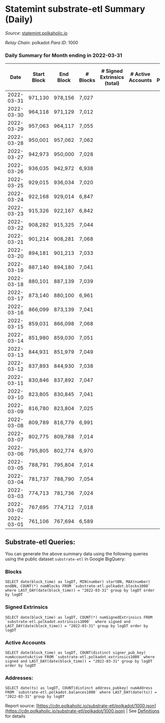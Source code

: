 # Statemint substrate-etl Summary (Daily)

_Source_: [statemint.polkaholic.io](https://statemint.polkaholic.io)

*Relay Chain*: polkadot
*Para ID*: 1000



### Daily Summary for Month ending in 2022-03-31


| Date | Start Block | End Block | # Blocks | # Signed Extrinsics (total) | # Active Accounts | # Passive | # New | # Addresses with Balances | # Events | # Transfers | # XCM Transfers In | # XCM Transfers Out |
| ---- | ----------- | --------- | -------- | --------------------------- | ----------------- | --------- | ----- | ------------------------- | -------- | ----------- | ------------------ | ------------------- |
| 2022-03-31 | 971,130 | 978,156 | 7,027  |  |  |  |  |  | 14,058 |   |   |   |
| 2022-03-30 | 964,118 | 971,129 | 7,012  |  |  |  |  |  | 14,028 |   |   |   |
| 2022-03-29 | 957,063 | 964,117 | 7,055  |  |  |  |  |  | 14,114 |   |   |   |
| 2022-03-28 | 950,001 | 957,062 | 7,062  |  |  |  |  |  | 14,128 |   |   |   |
| 2022-03-27 | 942,973 | 950,000 | 7,028  |  |  |  |  |  | 14,060 |   |   |   |
| 2022-03-26 | 936,035 | 942,972 | 6,938  |  |  |  |  |  | 13,879 |   |   |   |
| 2022-03-25 | 929,015 | 936,034 | 7,020  |  |  |  |  |  | 14,044 |   |   |   |
| 2022-03-24 | 922,168 | 929,014 | 6,847  |  |  |  |  |  | 13,698 |   |   |   |
| 2022-03-23 | 915,326 | 922,167 | 6,842  |  |  |  |  |  | 13,688 |   |   |   |
| 2022-03-22 | 908,282 | 915,325 | 7,044  |  |  |  |  |  | 14,092 |   |   |   |
| 2022-03-21 | 901,214 | 908,281 | 7,068  |  |  |  |  |  | 14,140 |   |   |   |
| 2022-03-20 | 894,181 | 901,213 | 7,033  |  |  |  |  |  | 14,070 |   |   |   |
| 2022-03-19 | 887,140 | 894,180 | 7,041  |  |  |  |  |  | 14,086 |   |   |   |
| 2022-03-18 | 880,101 | 887,139 | 7,039  |  |  |  |  |  | 14,082 |   |   |   |
| 2022-03-17 | 873,140 | 880,100 | 6,961  |  |  |  |  |  | 13,925 |   |   |   |
| 2022-03-16 | 866,099 | 873,139 | 7,041  |  |  |  |  |  | 14,086 |   |   |   |
| 2022-03-15 | 859,031 | 866,098 | 7,068  |  |  |  |  |  | 14,140 |   |   |   |
| 2022-03-14 | 851,980 | 859,030 | 7,051  |  |  |  |  |  | 14,106 |   |   |   |
| 2022-03-13 | 844,931 | 851,979 | 7,049  |  |  |  |  |  | 14,102 |   |   |   |
| 2022-03-12 | 837,893 | 844,930 | 7,038  |  |  |  |  |  | 14,080 |   |   |   |
| 2022-03-11 | 830,846 | 837,892 | 7,047  |  |  |  |  |  | 14,098 |   |   |   |
| 2022-03-10 | 823,805 | 830,845 | 7,041  |  |  |  |  |  | 14,086 |   |   |   |
| 2022-03-09 | 816,780 | 823,804 | 7,025  |  |  |  |  |  | 14,054 |   |   |   |
| 2022-03-08 | 809,789 | 816,779 | 6,991  |  |  |  |  |  | 13,986 |   |   |   |
| 2022-03-07 | 802,775 | 809,788 | 7,014  |  |  |  |  |  | 14,032 |   |   |   |
| 2022-03-06 | 795,805 | 802,774 | 6,970  |  |  |  |  |  | 13,943 |   |   |   |
| 2022-03-05 | 788,791 | 795,804 | 7,014  |  |  |  |  |  | 14,032 |   |   |   |
| 2022-03-04 | 781,737 | 788,790 | 7,054  |  |  |  |  |  | 14,119 |   |   |   |
| 2022-03-03 | 774,713 | 781,736 | 7,024  |  |  |  |  |  | 14,052 |   |   |   |
| 2022-03-02 | 767,695 | 774,712 | 7,018  |  |  |  |  |  | 14,040 |   |   |   |
| 2022-03-01 | 761,106 | 767,694 | 6,589  |  |  |  |  |  | 13,182 |   |   |   |

## Substrate-etl Queries:
You can generate the above summary data using the following queries using the public dataset `substrate-etl` in Google BigQuery:


### Blocks
```
SELECT date(block_time) as logDT, MIN(number) startBN, MAX(number) endBN, COUNT(*) numBlocks FROM `substrate-etl.polkadot.blocks1000`  where LAST_DAY(date(block_time)) = "2022-03-31" group by logDT order by logDT
```


### Signed Extrinsics
```
SELECT date(block_time) as logDT, COUNT(*) numSignedExtrinsics FROM `substrate-etl.polkadot.extrinsics1000`  where signed and LAST_DAY(date(block_time)) = "2022-03-31" group by logDT order by logDT
```


### Active Accounts
```
SELECT date(block_time) as logDT, COUNT(distinct signer_pub_key) numAccountsActive FROM `substrate-etl.polkadot.extrinsics1000` where signed and LAST_DAY(date(block_time)) = "2022-03-31" group by logDT order by logDT
```


### Addresses:
```
SELECT date(ts) as logDT, COUNT(distinct address_pubkey) numAddress FROM `substrate-etl.polkadot.balances1000` where LAST_DAY(date(ts)) = "2022-03-31" group by logDT
```



Report source: [https://cdn.polkaholic.io/substrate-etl/polkadot/1000.json](https://cdn.polkaholic.io/substrate-etl/polkadot/1000.json) | See [Definitions](/DEFINITIONS.md) for details
